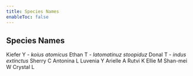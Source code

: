 ```yaml
---
title: Species Names
enableToc: false
---
```


## Species Names
Kiefer Y - *koius atomicus*
Ethan T - *latomatinuz stoopiduz*
Donal T - *indus extinctus*
Sherry C
Antonina L
Luvenia Y
Arielle A
Rutvi K
Ellie M
Shan-mei W
Crystal L
